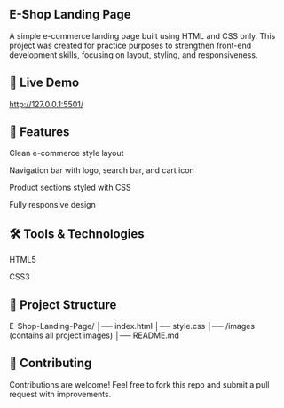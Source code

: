 ## E-Shop Landing Page

A simple e-commerce landing page built using HTML and CSS only. This project was created for practice purposes to strengthen front-end development skills, focusing on layout, styling, and responsiveness.

## 🚀 Live Demo
http://127.0.0.1:5501/

## 📌 Features

Clean e-commerce style layout

Navigation bar with logo, search bar, and cart icon

Product sections styled with CSS

Fully responsive design 

## 🛠️ Tools & Technologies

HTML5

CSS3

## 📂 Project Structure

E-Shop-Landing-Page/
│── index.html
│── style.css
│── /images (contains all project images)
│── README.md


## 🤝 Contributing
Contributions are welcome! Feel free to fork this repo and submit a pull request with improvements.

